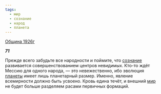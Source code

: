 ```yaml
---
tags:
  - мир
  - сознание
  - народ
  - планета
---
```

[Община 1926г](https://127.0.0.1:4002/agni/1926)

___71___

Прежде всего забудьте все народности и поймите, что [сознание](../../../tags/#сознание) развивается совершенствованием центров невидимых. Кто-то ждёт Мессию для одного народа, — это невежественно, ибо эволюция [планеты](../../../tags/#планета) имеет лишь планетарный размер. Именно, явление всемирности должно быть усвоено. Кровь едина течёт, и внешний [мир](../../../tags/#мир) не будет больше разделяем расами первичных формаций.   

